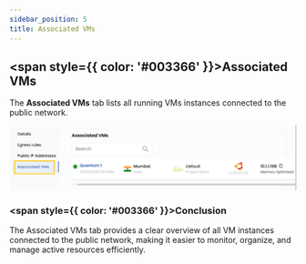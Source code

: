 ```yaml
---
sidebar_position: 5
title: Associated VMs
---
```


## <span style={{ color: '#003366' }}>Associated VMs</span>

The **Associated VMs** tab lists all running VMs instances connected to the public network.

![alt text](images/pub_net_5.png)

### <span style={{ color: '#003366' }}>Conclusion</span>

The Associated VMs tab provides a clear overview of all VM instances connected to the public network, making it easier to monitor, organize, and manage active resources efficiently.